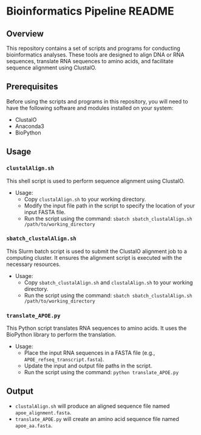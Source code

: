 # Bioinformatics Pipeline README

## Overview
This repository contains a set of scripts and programs for conducting bioinformatics analyses. These tools are designed to align DNA or RNA sequences, translate RNA sequences to amino acids, and facilitate sequence alignment using ClustalO.

## Prerequisites
Before using the scripts and programs in this repository, you will need to have the following software and modules installed on your system:

- ClustalO
- Anaconda3
- BioPython

## Usage

### `clustalAlign.sh`

This shell script is used to perform sequence alignment using ClustalO.

- Usage:
  - Copy `clustalAlign.sh` to your working directory.
  - Modify the input file path in the script to specify the location of your input FASTA file.
  - Run the script using the command: `sbatch sbatch_clustalAlign.sh /path/to/working_directory`

### `sbatch_clustalAlign.sh`

This Slurm batch script is used to submit the ClustalO alignment job to a computing cluster. It ensures the alignment script is executed with the necessary resources.

- Usage:
  - Copy `sbatch_clustalAlign.sh` and `clustalAlign.sh` to your working directory.
  - Run the script using the command: `sbatch sbatch_clustalAlign.sh /path/to/working_directory`

### `translate_APOE.py`

This Python script translates RNA sequences to amino acids. It uses the BioPython library to perform the translation.

- Usage:
  - Place the input RNA sequences in a FASTA file (e.g., `APOE_refseq_transcript.fasta`).
  - Update the input and output file paths in the script.
  - Run the script using the command: `python translate_APOE.py`

## Output

- `clustalAlign.sh` will produce an aligned sequence file named `apoe_alignment.fasta`.
- `translate_APOE.py` will create an amino acid sequence file named `apoe_aa.fasta`.



